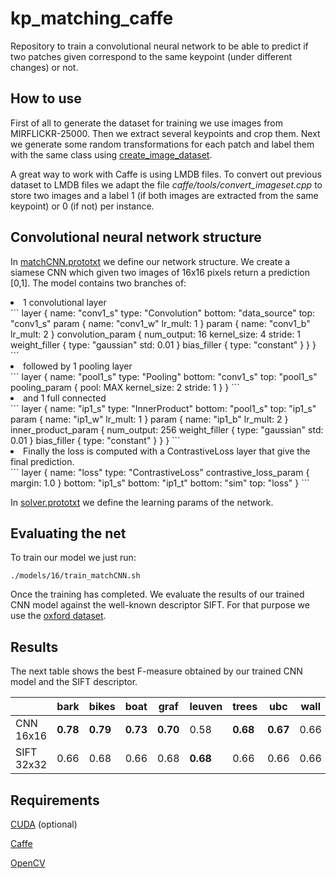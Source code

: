 # kp_matching_caffe

Repository to train a convolutional neural network to be able to predict 
if two patches given correspond to the same keypoint (under different changes) or not.  

How to use
----------

First of all to generate the dataset for training we use images from MIRFLICKR-25000. Then we extract several
keypoints and crop them. Next we generate some random transformations for each patch and label them with the same class
using [create_image_dataset](https://github.com/mondejar/create_image_dataset).

A great way to work with Caffe is using LMDB files. To convert out previous dataset to LMDB files we adapt the file 
*caffe/tools/convert_imageset.cpp* to store two images and a label 1 (if both images are extracted from the same keypoint) or 0 (if not) per instance.

Convolutional neural network structure
--------------------------------------
In [matchCNN.prototxt](https://github.com/mondejar/kp_matching_caffe/blob/master/models/16/matchCNN.prototxt)
we define our network structure. We create a siamese CNN which given two images of 16x16 pixels return a prediction [0,1]. The model contains two branches of:

<li> 1 convolutional layer </li>
```
layer {
  name: "conv1_s"
  type: "Convolution"
  bottom: "data_source"
  top: "conv1_s"
  param {
    name: "conv1_w"
    lr_mult: 1
  }
  param {
    name: "conv1_b"
    lr_mult: 2
  }
  convolution_param {
    num_output: 16
    kernel_size: 4
    stride: 1
    weight_filler {
      type: "gaussian"
      std: 0.01
    }
    bias_filler {
      type: "constant"
    }
  }
}
```
<li>followed by 1 pooling layer </li>
```
layer {
  name: "pool1_s"
  type: "Pooling"
  bottom: "conv1_s"
  top: "pool1_s"
  pooling_param {
    pool: MAX
    kernel_size: 2
    stride: 1
  }
}
```
<li>and 1 full connected</li>
```
layer {
  name: "ip1_s"
  type: "InnerProduct"
  bottom: "pool1_s"
  top: "ip1_s"
  param {
    name: "ip1_w"
    lr_mult: 1
  }
  param {
    name: "ip1_b"
    lr_mult: 2
  }
  inner_product_param {
    num_output: 256
    weight_filler {
      type: "gaussian"
      std: 0.01
    }
    bias_filler {
      type: "constant"
    }
  }
}
```
<li>Finally the loss is computed with a ContrastiveLoss layer that give the final prediction.</li>
```
layer {
    name: "loss"
    type: "ContrastiveLoss"
    contrastive_loss_param {
        margin: 1.0
    }
    bottom: "ip1_s"
    bottom: "ip1_t"
    bottom: "sim"
    top: "loss"
}
```

In [solver.prototxt](https://github.com/mondejar/kp_matching_caffe/blob/master/models/16/solver.prototxt)
we define the learning params of the network. 


Evaluating the net
------------------
To train our model we just run:
```
./models/16/train_matchCNN.sh 
```

Once the training has completed. We evaluate the results of our trained CNN model against the well-known descriptor SIFT. 
For that purpose we use the  [oxford dataset](http://www.robots.ox.ac.uk/~vgg/research/affine/).


Results
-------
The next table shows the best F-measure obtained by our trained CNN model and the SIFT descriptor.

|            | bark | bikes | boat | graf | leuven | trees | ubc  | wall |
|------------|------|-------|------|------|--------|-------|------|------|
| CNN 16x16  | **0.78** | **0.79**  |**0.73** | **0.70** | 0.58   | **0.68**  | **0.67** | 0.66 |
| SIFT 32x32 | 0.66 | 0.68  | 0.66 | 0.68 | **0.68**   | 0.66  | 0.66 | 0.66 |


Requirements
------------

[CUDA](http://www.nvidia.es/object/cuda-parallel-computing-es.html) (optional) 

[Caffe](https://github.com/BVLC/caffe)

[OpenCV](http://opencv.org/)

